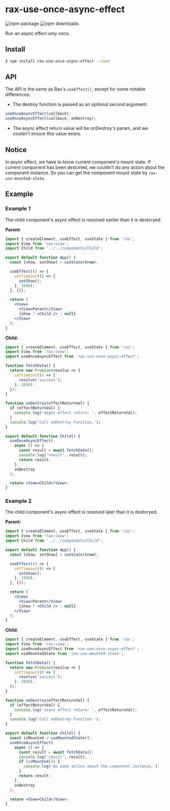 # rax-use-once-async-effect

<img src="https://img.shields.io/npm/v/rax-use-once-async-effect.svg" alt="npm package" />
<img src="https://img.shields.io/npm/dm/rax-use-once-async-effect.svg" alt="npm downloads" />

Run an async effect only once.

## Install

```bash
$ npm install rax-use-once-async-effect --save
```

## API

The API is the same as Rax's `useEffect()`, except for some notable differences:

- The destroy function is passed as an optional second argument:

```js
useOnceAsyncEffect(callback);
useOnceAsyncEffect(callback, onDestroy);
```

- The async effect return value will be onDestroy's param, and we couldn't ensure this value exists.

## Notice

In async effect, we have to know current component's mount state. If current component has been destoried, we couldn't do any action about the component instance.
So you can get the component mount state by `rax-use-mounted-state`.

## Example

### Example 1

The child component's async effect is resolved earlier than it is destoryed.

**Parent:**

```jsx
import { createElement, useEffect, useState } from 'rax';
import View from 'rax-view';
import Child from '../../components/Child';

export default function App() {
  const [show, setShow] = useState(true);

  useEffect(() => {
    setTimeout(() => {
      setShow();
    }, 3000);
  }, []);

  return (
    <View>
      <View>Parent</View>
      {show ? <Child /> : null}
    </View>
  );
}
```

**Child:**

```jsx
import { createElement, useEffect, useState } from 'rax';
import View from 'rax-view';
import useOnceAsyncEffect from 'rax-use-once-async-effect';

function fetchData() {
  return new Promise(resolve => {
    setTimeout(() => {
      resolve('success');
    }, 2000);
  });
}

function onDestroy(effectReturnVal) {
  if (effectReturnVal) {
    console.log('async effect return: ', effectReturnVal);
  }
  console.log('Call onDestroy function.');
}

export default function Child() {
  useOnceAsyncEffect(
    async () => {
      const result = await fetchData();
      console.log('result', result);
      return result;
    },
    onDestroy
  );

  return <View>Child</View>;
}
```

### Example 2

The child component's async effect is resolved later than it is destoryed.

**Parent:**

```jsx
import { createElement, useEffect, useState } from 'rax';
import View from 'rax-view';
import Child from '../../components/Child';

export default function App() {
  const [show, setShow] = useState(true);

  useEffect(() => {
    setTimeout(() => {
      setShow();
    }, 1000);
  }, []);

  return (
    <View>
      <View>Parent</View>
      {show ? <Child /> : null}
    </View>
  );
}
```

**Child:**

```jsx
import { createElement, useEffect, useState } from 'rax';
import View from 'rax-view';
import useOnceAsyncEffect from 'rax-use-once-async-effect';
import useMountedState from 'rax-use-mounted-state';

function fetchData() {
  return new Promise(resolve => {
    setTimeout(() => {
      resolve('success');
    }, 2000);
  });
}

function onDestroy(effectReturnVal) {
  if (effectReturnVal) {
    console.log('async effect return: ', effectReturnVal);
  }
  console.log('Call onDestroy function.');
}

export default function Child() {
  const isMounted = useMountedState();
  useOnceAsyncEffect(
    async () => {
      const result = await fetchData();
      console.log('result', result);
      if (isMounted()) {
        console.log('do some action about the component instance.');
      }
      return result;
    },
    onDestroy
  );

  return <View>Child</View>;
}
```
